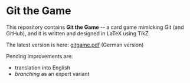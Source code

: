 # Git the Game

This repository contains **Git the Game** -- a card game mimicking Git (and GitHub), and it is written and designed in LaTeX using TikZ.

The latest version is here: [gitgame.pdf](https://github.com/arkonia/GitGame/blob/main/gitgame_de.pdf) (German version)

Pending improvements are:
- translation into English
- *branching* as an expert variant


